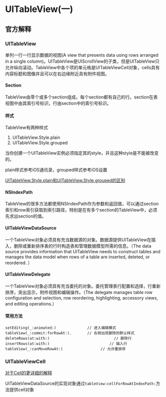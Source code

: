 # UITableView(一)
## 官方解释
### UITableView
单列一行一行显示数据的视图(A view that presents data using rows arranged in a single column)。UITableView是UIScrollView的子类，但是UITableView只允许纵向滚动。TableView中各个项的单元格是UITableViewCell对象，cells具有内容标题和图像并且可以在右边缘附近具有附件视图。

#### Section
TableView由零个或多个section组成，每个section都有自己的行。section在表视图中由其索引号标识，行由section中的索引号标识。 

#### 样式
TableView有两种样式

1. UITableView.Style.plain
2. UITableView.Style.grouped

当你创建一个UITableView实例必须指定其的style，并且这种style是不能被改变的。

plain样式参考iOS通讯录，grouped样式参考iOS设置

[UITableView.Style.plain和UITableView.Style.grouped的区别](http://www.hangge.com/blog/cache/detail_1598.html)

#### NSIndexPath
TableView的很多方法都使用NSIndexPath作为参数和返回值，可以通过section索引和row索引获取到索引路径，特别是在有多个section的TableView中，必须先求出section的值。

#### UITableViewDataSource
一个TableView对象必须具有充当数据源的对象。数据源提供UITableView在插入，删除或重新排序表的行时构造表和管理数据模型所需的信息。（The data source provides information that UITableView needs to construct tables and manages the data model when rows of a table are inserted, deleted, or reordered. ）

#### UITableViewDelegate
一个TableView对象必须具有充当委托的对象。委托管理表行配置和选择，行重新排序，突出显示，附件视图和编辑操作。（The delegate manages table row configuration and selection, row reordering, highlighting, accessory views, and editing operations.）

#### 常用方法
```
setEditing(_:animated:)              // 进入编辑模式
tableView(_:commit:forRowAt:).       // 右侧出现删除的默认样式
deleteRows(at:with:)  							 // 删除行
insertRows(at:with:)					       // 插入行
tableView(_:canMoveRowAt:)				   // 允许重排序 
```

### UITableViewCell
[对于Cell的更详细的解释](https://developer.apple.com/library/archive/documentation/UserExperience/Conceptual/TableView_iPhone/TableViewCells/TableViewCells.html#//apple_ref/doc/uid/TP40007451-CH7)

UITableViewDataSource的实现对象通过`tableView:cellForRowAtIndexPath:`方法提供cell对象


